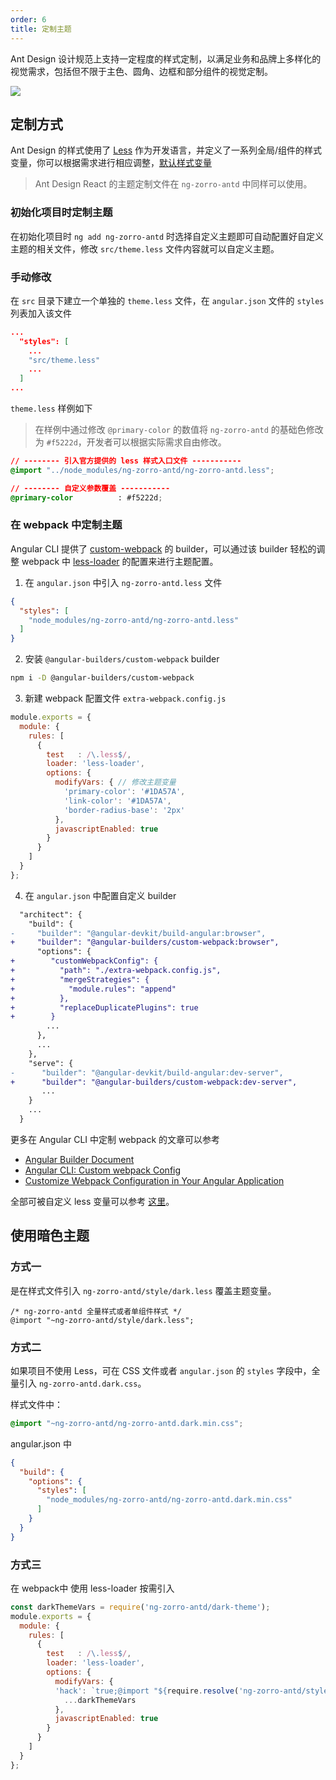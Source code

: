 ```yaml
---
order: 6
title: 定制主题
---
```


Ant Design 设计规范上支持一定程度的样式定制，以满足业务和品牌上多样化的视觉需求，包括但不限于主色、圆角、边框和部分组件的视觉定制。

![](https://zos.alipayobjects.com/rmsportal/zTFoszBtDODhXfLAazfSpYbSLSEeytoG.png)

## 定制方式
Ant Design 的样式使用了 [Less](http://lesscss.org/) 作为开发语言，并定义了一系列全局/组件的样式变量，你可以根据需求进行相应调整，[默认样式变量](https://github.com/NG-ZORRO/ng-zorro-antd/blob/master/components/style/themes/default.less)

> Ant Design React 的主题定制文件在 `ng-zorro-antd` 中同样可以使用。

### 初始化项目时定制主题

在初始化项目时 `ng add ng-zorro-antd` 时选择自定义主题即可自动配置好自定义主题的相关文件，修改 `src/theme.less` 文件内容就可以自定义主题。

### 手动修改

在 `src` 目录下建立一个单独的 `theme.less` 文件，在 `angular.json` 文件的 `styles` 列表加入该文件


```json
...
  "styles": [
    ...
    "src/theme.less"
    ...
  ]
...
```

`theme.less` 样例如下

> 在样例中通过修改 `@primary-color` 的数值将 `ng-zorro-antd` 的基础色修改为 `#f5222d`，开发者可以根据实际需求自由修改。

```css
// -------- 引入官方提供的 less 样式入口文件 -----------
@import "../node_modules/ng-zorro-antd/ng-zorro-antd.less";

// -------- 自定义参数覆盖 -----------
@primary-color          : #f5222d;
```

### 在 webpack 中定制主题

Angular CLI 提供了 [custom-webpack](https://www.npmjs.com/package/@angular-builders/custom-webpack) 的 builder，可以通过该 builder 轻松的调整 webpack 中 [less-loader](https://github.com/webpack-contrib/less-loader) 的配置来进行主题配置。

1. 在 `angular.json` 中引入 `ng-zorro-antd.less` 文件

```json
{
  "styles": [
    "node_modules/ng-zorro-antd/ng-zorro-antd.less"
  ]
}
```

2. 安装 `@angular-builders/custom-webpack` builder

```bash
npm i -D @angular-builders/custom-webpack
```

3. 新建 webpack 配置文件 `extra-webpack.config.js`

```javascript
module.exports = {
  module: {
    rules: [
      {
        test   : /\.less$/,
        loader: 'less-loader',
        options: {
          modifyVars: { // 修改主题变量
            'primary-color': '#1DA57A',
            'link-color': '#1DA57A',
            'border-radius-base': '2px'
          },
          javascriptEnabled: true
        }
      }
    ]
  }
};

```

4. 在 `angular.json` 中配置自定义 builder

```diff
  "architect": {
    "build": {
-     "builder": "@angular-devkit/build-angular:browser",
+     "builder": "@angular-builders/custom-webpack:browser",
      "options": {
+        "customWebpackConfig": {
+          "path": "./extra-webpack.config.js",
+          "mergeStrategies": {
+            "module.rules": "append"
+          },
+          "replaceDuplicatePlugins": true
+        }
        ...
      },
      ...
    },
    "serve": {
-      "builder": "@angular-devkit/build-angular:dev-server",
+      "builder": "@angular-builders/custom-webpack:dev-server",
       ...
    }
    ...
  }
```
更多在 Angular CLI 中定制 webpack 的文章可以参考

* [Angular Builder Document](https://www.npmjs.com/package/@angular-builders/custom-webpack)
* [Angular CLI: Custom webpack Config](https://alligator.io/angular/custom-webpack-config/)
* [Customize Webpack Configuration in Your Angular Application](https://netbasal.com/customize-webpack-configuration-in-your-angular-application-d09683f6bd22)

全部可被自定义 less 变量可以参考 [这里](https://github.com/NG-ZORRO/ng-zorro-antd/blob/master/scripts/site/_site/doc/theme.less)。

## 使用暗色主题

### 方式一

是在样式文件引入 `ng-zorro-antd/style/dark.less` 覆盖主题变量。

```less
/* ng-zorro-antd 全量样式或者单组件样式 */
@import "~ng-zorro-antd/style/dark.less";
```

### 方式二

如果项目不使用 Less，可在 CSS 文件或者 `angular.json` 的 `styles` 字段中，全量引入 `ng-zorro-antd.dark.css`。

样式文件中：

```css
@import "~ng-zorro-antd/ng-zorro-antd.dark.min.css";
```

angular.json 中

```json
{
  "build": {
    "options": {
      "styles": [
        "node_modules/ng-zorro-antd/ng-zorro-antd.dark.min.css"
      ]
    }
  }
}
```

### 方式三

在 webpack中 使用 less-loader 按需引入


```javascript
const darkThemeVars = require('ng-zorro-antd/dark-theme');
module.exports = {
  module: {
    rules: [
      {
        test   : /\.less$/,
        loader: 'less-loader',
        options: {
          modifyVars: {
          'hack': `true;@import "${require.resolve('ng-zorro-antd/style/color/colorPalette.less')}";`,
            ...darkThemeVars
          },
          javascriptEnabled: true
        }
      }
    ]
  }
};

```